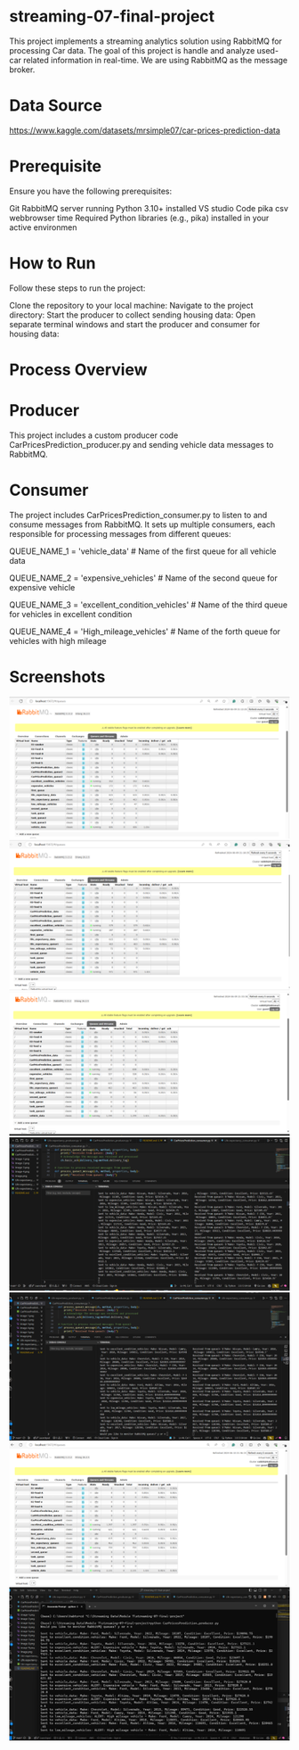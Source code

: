 # streaming-07-final-project
This project implements a streaming analytics solution using RabbitMQ for processing Car data. The goal of this project is handle and analyze used- car related information in real-time. We are using RabbitMQ as the message broker.

# Data Source

https://www.kaggle.com/datasets/mrsimple07/car-prices-prediction-data

# Prerequisite
 Ensure you have the following prerequisites:

Git
RabbitMQ server running
Python 3.10+ installed
VS studio Code
pika
csv
webbrowser
time
Required Python libraries (e.g., pika) installed in your active environmen

# How to Run
Follow these steps to run the project:

Clone the repository to your local machine:
Navigate to the project directory:
Start the producer to collect sending housing data:
Open separate terminal windows and start the producer and consumer for housing data:

# Process Overview

# Producer

This project includes a custom producer code  CarPricesPrediction_producer.py and  sending vehicle  data messages to RabbitMQ. 

# Consumer

The project includes CarPricesPrediction_consumer.py  to listen to and consume messages from RabbitMQ. It sets up multiple consumers, each responsible for processing messages from different queues:

QUEUE_NAME_1 = 'vehicle_data'  # Name of the first queue for all vehicle data

QUEUE_NAME_2 = 'expensive_vehicles'  # Name of the second queue for expensive vehicle

QUEUE_NAME_3 = 'excellent_condition_vehicles'  # Name of the third queue for vehicles in excellent condition

QUEUE_NAME_4 = 'High_mileage_vehicles'  # Name of the forth queue for vehicles with high mileage

# Screenshots

![alt text](image-1.png)
![alt text](image-3.png)
![alt text](image-4.png)
![alt text](image-5.png)
![alt text](image-6.png)
![alt text](image-9.png)
![alt text](image-10.png)
